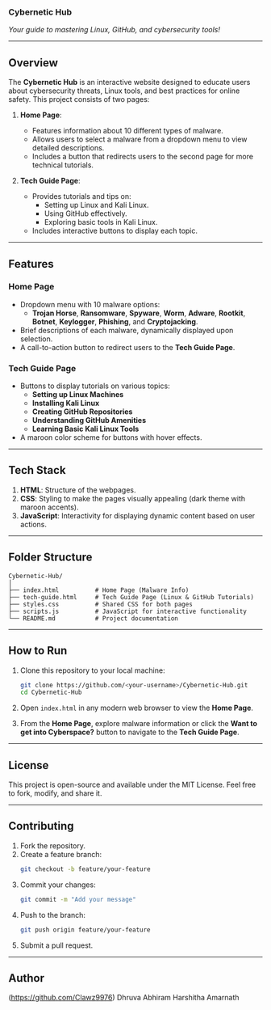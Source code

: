 ### **Cybernetic Hub**  
*Your guide to mastering Linux, GitHub, and cybersecurity tools!*

---

## **Overview**  
The **Cybernetic Hub** is an interactive website designed to educate users about cybersecurity threats, Linux tools, and best practices for online safety. This project consists of two pages:  

1. **Home Page**:
   - Features information about 10 different types of malware.
   - Allows users to select a malware from a dropdown menu to view detailed descriptions.
   - Includes a button that redirects users to the second page for more technical tutorials.  

2. **Tech Guide Page**:
   - Provides tutorials and tips on:
     - Setting up Linux and Kali Linux.
     - Using GitHub effectively.
     - Exploring basic tools in Kali Linux.
   - Includes interactive buttons to display each topic.

---

## **Features**  

### **Home Page**  
- Dropdown menu with 10 malware options:
  - **Trojan Horse**, **Ransomware**, **Spyware**, **Worm**, **Adware**, **Rootkit**, **Botnet**, **Keylogger**, **Phishing**, and **Cryptojacking**.  
- Brief descriptions of each malware, dynamically displayed upon selection.  
- A call-to-action button to redirect users to the **Tech Guide Page**.  

### **Tech Guide Page**  
- Buttons to display tutorials on various topics:
  - **Setting up Linux Machines**  
  - **Installing Kali Linux**  
  - **Creating GitHub Repositories**  
  - **Understanding GitHub Amenities**  
  - **Learning Basic Kali Linux Tools**
- A maroon color scheme for buttons with hover effects.  

---

## **Tech Stack**  

1. **HTML**: Structure of the webpages.  
2. **CSS**: Styling to make the pages visually appealing (dark theme with maroon accents).  
3. **JavaScript**: Interactivity for displaying dynamic content based on user actions.  

---

## **Folder Structure**  

```plaintext
Cybernetic-Hub/
│
├── index.html          # Home Page (Malware Info)
├── tech-guide.html     # Tech Guide Page (Linux & GitHub Tutorials)
├── styles.css          # Shared CSS for both pages
├── scripts.js          # JavaScript for interactive functionality
└── README.md           # Project documentation
```

---

## **How to Run**  

1. Clone this repository to your local machine:  
   ```bash
   git clone https://github.com/<your-username>/Cybernetic-Hub.git
   cd Cybernetic-Hub
   ```

2. Open `index.html` in any modern web browser to view the **Home Page**.  

3. From the **Home Page**, explore malware information or click the **Want to get into Cyberspace?** button to navigate to the **Tech Guide Page**.  

---

## **License**  
This project is open-source and available under the MIT License. Feel free to fork, modify, and share it.

---

## **Contributing**  
1. Fork the repository.  
2. Create a feature branch:  
   ```bash
   git checkout -b feature/your-feature
   ```  
3. Commit your changes:  
   ```bash
   git commit -m "Add your message"
   ```  
4. Push to the branch:  
   ```bash
   git push origin feature/your-feature
   ```  
5. Submit a pull request.  

---

## **Author**  
(https://github.com/Clawz9976) Dhruva
Abhiram
Harshitha
Amarnath
